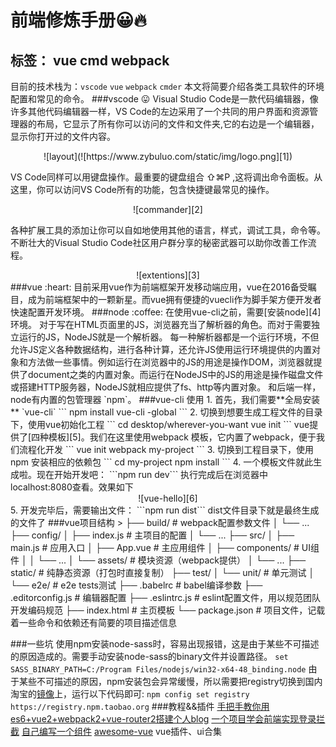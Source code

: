 # 前端修炼手册:grinning::fire:

标签： vue cmd webpack
---
目前的技术栈为：`vscode` `vue` `webpack` `cmder` 
本文将简要介绍各类工具软件的环境配置和常见的命令。
###vscode :stuck_out_tongue:
Visual Studio Code是一款代码编辑器，像许多其他代码编辑器一样，VS Code的左边采用了一个共同的用户界面和资源管理器的布局，它显示了所有你可以访问的文件和文件夹,它的右边是一个编辑器，显示你打开过的文件内容。
<center>![layout](![https://www.zybuluo.com/static/img/logo.png][1])</center>

VS Code同样可以用键盘操作。最重要的键盘组合 ⇧⌘P ,这将调出命令面板。从这里，你可以访问VS Code所有的功能，包含快捷键最常见的操作。
<center>![commander][2]</center>

各种扩展工具的添加让你可以自如地使用其他的语言，样式，调试工具，命令等。不断壮大的Visual Studio Code社区用户群分享的秘密武器可以助你改善工作流程。
<center>![extentions][3]</center>
###vue :heart:
目前采用vue作为前端框架开发移动端应用，vue在2016备受瞩目，成为前端框架中的一颗新星。而vue拥有便捷的vuecli作为脚手架方便开发者快速配置开发环境。
###node :coffee:
在使用vue-cli之前，需要[安装node][4]环境。
对于写在HTML页面里的JS，浏览器充当了解析器的角色。而对于需要独立运行的JS，NodeJS就是一个解析器。
每一种解析器都是一个运行环境，不但允许JS定义各种数据结构，进行各种计算，还允许JS使用运行环境提供的内置对象和方法做一些事情。例如运行在浏览器中的JS的用途是操作DOM，浏览器就提供了document之类的内置对象。而运行在NodeJS中的JS的用途是操作磁盘文件或搭建HTTP服务器，NodeJS就相应提供了fs、http等内置对象。
和后端一样，node有内置的包管理器 `npm`。
###vue-cli 使用
1. 首先，我们需要**全局安装** `vue-cli`
```
npm install vue-cli -global
```
2. 切换到想要生成工程文件的目录下，使用vue初始化工程
```
cd desktop/wherever-you-want
vue init <template-name> <project-name>
```
vue提供了[四种模板][5]。我们在这里使用webpack 模板，它内置了webpack，便于我们流程化开发
```
vue init webpack my-project
```
3. 切换到工程目录下，使用npm 安装相应的依赖包
```
cd my-project
npm install
```
4. 一个模板文件就此生成啦。现在开始开发吧：
```npm run dev```
执行完成后在浏览器中localhost:8080查看。效果如下
<center>![vue-hello][6]</center>
5. 开发完毕后，需要输出文件：
```npm run dist```
dist文件目录下就是最终生成的文件了
###vue项目结构
> 
├── build/                      # webpack配置参数文件
│   └── ...
├── config/                     
│   ├── index.js                # 主项目的配置
│   └── ...
├── src/
│   ├── main.js                 # 应用入口
│   ├── App.vue                 # 主应用组件
│   ├── components/             # UI组件
│   │   └── ...
│   └── assets/                 # 模块资源（webpack提供）
│       └── ...
├── static/                     # 纯静态资源（打包时直接复制）
├── test/
│   └── unit/                   # 单元测试
│   └── e2e/                    # e2e tests测试
├── .babelrc                    # babel编译参数
├── .editorconfig.js            # 编辑器配置
├── .eslintrc.js                # eslint配置文件，用以规范团队开发编码规范
├── index.html                  # 主页模板
└── package.json                # 项目文件，记载着一些命令和依赖还有简要的项目描述信息

###一些坑
使用npm安装node-sass时，容易出现报错，这是由于某些不可描述的原因造成的。需要手动安装node-sass的binary文件并设置路径。
```set SASS_BINARY_PATH=C:/Program Files/nodejs/win32-x64-48_binding.node```
由于某些不可描述的原因，npm安装包会异常缓慢，所以需要把registry切换到国内淘宝的[镜像][7]上，运行以下代码即可:
```npm config set registry https://registry.npm.taobao.org```
###教程&&插件
[手把手教你用es6+vue2+webpack2+vue-router2搭建个人blog][8]
[一个项目学会前端实现登录拦截][9]
[自己编写一个组件][10]
[awesome-vue][11] vue插件、ui合集


  [1]: http://upload-images.jianshu.io/upload_images/2445565-e5b73be42ec8894d.png?imageMogr2/auto-orient/strip%7CimageView2/2/w/1240
  [2]: http://upload-images.jianshu.io/upload_images/2445565-b2333dc23add3fe1.png?imageMogr2/auto-orient/strip%7CimageView2/2/w/1240
  [3]: http://images2015.cnblogs.com/blog/105368/201605/105368-20160517123612373-1415796.jpg
  [4]: https://nodejs.org/en/
  [5]: https://github.com/vuejs/vue-cli
  [6]: http://o905ne85q.bkt.clouddn.com/A221.tmp.png
  [7]: https://github.com/cnpm/cnpm
  [8]: https://segmentfault.com/a/1190000008341186#shareToWeibo
  [9]: https://github.com/superman66/vue-axios-github
  [10]: https://github.com/wangzianangis/my_component
  [11]: https://github.com/vuejs/awesome-vue
